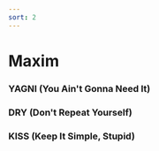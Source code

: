 ```yaml
---
sort: 2
---
```


# Maxim

### YAGNI (You Ain't Gonna Need It)



### DRY (Don't Repeat Yourself)



### KISS (Keep It Simple, Stupid)
